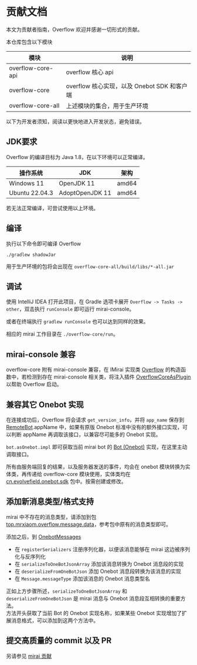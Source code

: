 # 贡献文档

本文为贡献者指南，Overflow 欢迎并感谢一切形式的贡献。

本仓库包含以下模块

| 模块                | 说明                               |
|-------------------|----------------------------------|
| overflow-core-api | overflow 核心 api                  |
| overflow-core     | overflow 核心实现，以及 Onebot SDK 和客户端 |
| overflow-core-all | 上述模块的集合，用于生产环境                   |

以下为开发者须知，阅读以更快地进入开发状态，避免错误。

## JDK要求

Overflow 的编译目标为 Java 1.8，在以下环境可以正常编译。

| 操作系统           | JDK             | 架构    |
|----------------|-----------------|-------|
| Windows 11     | OpenJDK 11      | amd64 |
| Ubuntu 22.04.3 | AdoptOpenJDK 11 | amd64 |

若无法正常编译，可尝试使用以上环境。

## 编译

执行以下命令即可编译 Overflow
```shell
./gradlew shadowJar
```
用于生产环境的包将会出现在 `overflow-core-all/build/libs/*-all.jar`

## 调试

使用 IntelliJ IDEA 打开此项目，在 Gradle 选项卡展开 `Overflow -> Tasks -> other`，双击执行 `runConsole` 即可运行 mirai-console。

或者在终端执行 `gradlew runConsole` 也可以达到同样的效果。

相应的 mirai 工作目录在 `./overflow-core/run`。

## mirai-console 兼容

overflow-core 附有 mirai-console 兼容，在 IMirai 实现类 [Overflow](https://github.com/MrXiaoM/Overflow/blob/main/overflow-core/src/main/kotlin/top/mrxiaom/overflow/internal/Overflow.kt) 的构造函数中，若检测到存在 mirai-console 相关类，将注入插件 [OverflowCoreAsPlugin](https://github.com/MrXiaoM/Overflow/blob/main/overflow-core/src/main/kotlin/top/mrxiaom/overflow/internal/plugin/OverflowCoreAsPlugin.kt) 以帮助 Overflow 启动。

## 兼容其它 Onebot 实现

在连接成功后，Overflow 将会请求 `get_version_info`，并将 `app_name` 保存到 [RemoteBot](https://github.com/MrXiaoM/Overflow/blob/main/overflow-core-api/src/main/kotlin/top/mrxiaom/overflow/contact/RemoteBot.kt).appName 中，如果有原版 Onebot 标准中没有的额外接口实现，可以判断 appName 再调取该接口，以兼容尽可能多的 Onebot 实现。

`bot.asOnebot.impl` 即可获取当前 mirai bot 的 [Bot (Onebot)](https://github.com/MrXiaoM/Overflow/blob/main/overflow-core/src/main/kotlin/cn/evolvefield/onebot/client/core/Bot.kt) 实现，在这里主动调取接口。

所有由服务端回复的结果，以及服务器发送的事件，均会在 onebot 模块转换为实体类，再传递给 overflow-core 模块使用，实体类均在 [cn.evolvefield.onebot.sdk](https://github.com/MrXiaoM/Overflow/tree/main/overflow-core/src/main/kotlin/cn/evolvefield/onebot/sdk) 包中。按需创建或修改。

## 添加新消息类型/格式支持

mirai 中不存在的消息类型，请添加到包 [top.mrxiaom.overflow.message.data](https://github.com/MrXiaoM/overflow/tree/main/overflow-core-api/src/main/kotlin/top/mrxiaom/overflow/message/data)，参考包中原有的消息类型即可。

添加之后，到 [OnebotMessages](https://github.com/MrXiaoM/overflow/blob/dbd98d2b867356aa64b78d1a89e6cf8673337d0a/overflow-core/src/main/kotlin/top/mrxiaom/overflow/internal/message/OnebotMessages.kt)
+ 在 `registerSerializers` 注册序列化器，以便该消息能够在 mirai 这边被序列化与反序列化
+ 在 `serializeToOneBotJsonArray` 添加该消息转换为 Onebot 消息段的实现
+ 在 `deserializeFromOneBotJson` 添加 Onebot 消息段转换为该消息的实现
+ 在 `Message.messageType` 添加该消息的 Onebot 消息类型名

正如上方步骤所述，`serializeToOneBotJsonArray` 和 `deserializeFromOneBotJson` 是 mirai 消息与 Onebot 消息段互相转换的重要方法。  
方法开头获取了当前 Bot 的 Onebot 实现名称，如果某些 Onebot 实现增加了扩展消息格式，可以添加到这两个方法中。

## 提交高质量的 commit 以及 PR

另请参见 [mirai 贡献](https://github.com/mamoe/mirai/tree/dev/docs/contributing#%E6%8F%90%E4%BA%A4%E9%AB%98%E8%B4%A8%E9%87%8F%E7%9A%84-commit-%E4%BB%A5%E5%8F%8A-pr)
